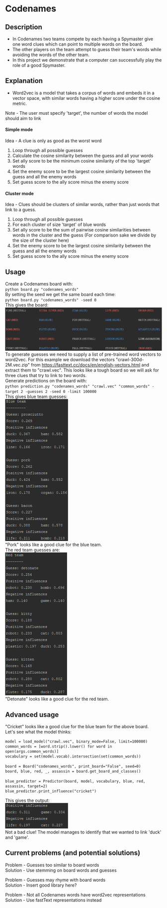 # Codenames

## Description

* In Codenames two teams compete by each having a Spymaster give one word clues which can point to multiple words on the board. 
* The other players on the team attempt to guess their team's words while avoiding the words of the other team.
* In this project we demonstrate that a computer can successfully play the role of a good Spymaster.

## Explanation
* Word2vec is a model that takes a corpus of words and embeds it in a vector space, with similar words having a higher score under the cosine metric.

Note - The user must specify 'target', the number of words the model should aim to link
#### Simple mode
Idea - A clue is only as good as the worst word
1) Loop through all possible guesses  
2) Calculate the cosine similarity between the guess and all your words
3) Set ally score to be the minimum cosine similarity of the top 'target' words
4) Set the enemy score to be the largest cosine similarity between the guess and all the enemy words
5) Set guess score to the ally score minus the enemy score
#### Cluster mode
Idea -  Clues should be clusters of similar words,
rather than just words that link to a guess.
1) Loop through all possible guesses
2) For each cluster of size 'target' of blue words
3) Set ally score to be the sum of pairwise cosine similarities between words in the cluster and the guess (For comparison sake we divide by the size of the cluster here)
4) Set the enemy score to be the largest cosine similarity between the guess and all the enemy words
5) Set guess score to the ally score minus the enemy score
## Usage
<!-- -->
Create a Codenames board with:  
`python board.py "codenames_words"`  
By setting the seed we get the same board each time:  
`python board.py "codenames_words" -seed 0`  
This gives the board:  
![SeedZeroBoard](READMEimages/SeedZeroBoard.PNG)  
To generate guesses we need to supply a list of pre-trained word vectors to word2vec. For this example we download the vectors "crawl-300d-2M.vec.zip" from https://fasttext.cc/docs/en/english-vectors.html and extract them to "crawl.vec".
This looks like a tough board so we will ask for three clues that try to link to two words.  
Generate predictions on the board with:  
`python prediction.py "codenames_words" "crawl.vec" "common_words" -target 2 -guesses 2 -seed 0 -limit 100000`  
This gives blue team guesses:  
![BlueGuesses](READMEimages/BlueGuesses.PNG)  
"Pork" looks like a good clue for the blue team.  
The red team guesses are:   
![RedGuesses](READMEimages/RedGuesses.PNG)  
"Detonate" looks like a good clue for the red team.
## Advanced usage  
"Cricket" looks like a good clue for the blue team for the above board.  
Let's see what the model thinks:
```
model = load_model("crawl.vec", binary_mode=False, limit=100000)
common_words = [word.strip().lower() for word in open(args.common_words)]  
vocabulary = set(model.vocab).intersection(set(common_words))

board = Board("codenames_words", print_board="False", seed=0)
board, blue, red, _, assassin = board.get_board_and_classes()

blue_predictor = Predictor(board, model, vocabulary, blue, red, assassin, target=2)  
blue_predictor.print_influence("cricket")
```
This gives the output:  
![Cricket](READMEimages/Cricket.PNG)  
Not a bad clue! The model manages to identify that we wanted to link 'duck' and 'game'.




## Current problems (and potential solutions)

Problem - Guesses too similar to board words  
Solution - Use stemming on board words and guesses

Problem - Guesses may rhyme with board words  
Solution - Insert good library here?

Problem - Not all Codenames words have word2vec representations  
Solution - Use fastText representations instead




